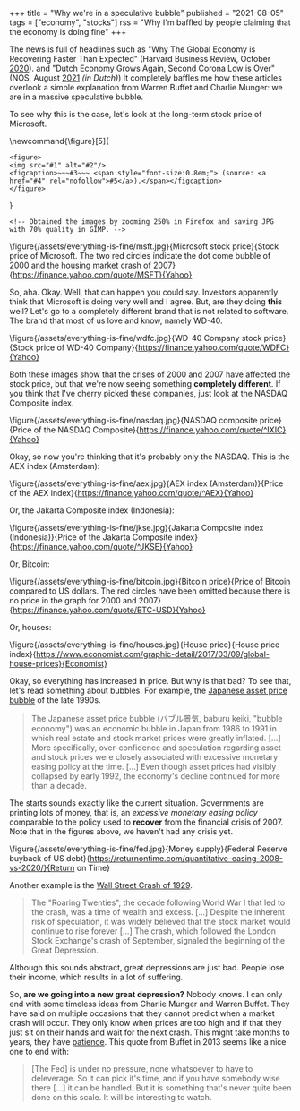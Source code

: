 +++
title = "Why we're in a speculative bubble"
published = "2021-08-05"
tags = ["economy", "stocks"]
rss = "Why I'm baffled by people claiming that the economy is doing fine"
+++

The news is full of headlines such as
"Why The Global Economy is Recovering Faster Than Expected"
(Harvard Business Review, October [2020](https://hbr.org/2020/11/why-the-global-economy-is-recovering-faster-than-expected)).
and "Dutch Economy Grows Again, Second Corona Low is Over"
(NOS, August [2021](https://nos.nl/artikel/2394161-nederlandse-economie-groeit-weer-tweede-coronadip-voorbij) _(in Dutch)_)
It completely baffles me how these articles overlook a simple explanation from Warren Buffet and Charlie Munger:
we are in a massive speculative bubble.

To see why this is the case, let's look at the long-term stock price of Microsoft.

\newcommand{\figure}[5]{
~~~
<figure>
<img src="#1" alt="#2"/>
<figcaption>~~~#3~~~ <span style="font-size:0.8em;"> (source: <a href="#4" rel="nofollow">#5</a>).</span></figcaption>
</figure>
~~~
}

~~~
<!-- Obtained the images by zooming 250% in Firefox and saving JPG with 70% quality in GIMP. -->
~~~

\figure{/assets/everything-is-fine/msft.jpg}{Microsoft stock price}{Stock price of Microsoft. The two red circles indicate the dot come bubble of 2000 and the housing market crash of 2007}{https://finance.yahoo.com/quote/MSFT}{Yahoo}

So, aha.
Okay.
Well, that can happen you could say.
Investors apparently think that Microsoft is doing very well and I agree.
But, are they doing **this** well?
Let's go to a completely different brand that is not related to software.
The brand that most of us love and know, namely WD-40.

\figure{/assets/everything-is-fine/wdfc.jpg}{WD-40 Company stock price}{Stock price of WD-40 Company}{https://finance.yahoo.com/quote/WDFC}{Yahoo}

Both these images show that the crises of 2000 and 2007 have affected the stock price, but that we're now seeing something **completely different**.
If you think that I've cherry picked these companies, just look at the NASDAQ Composite index.

\figure{/assets/everything-is-fine/nasdaq.jpg}{NASDAQ composite price}{Price of the NASDAQ Composite}{https://finance.yahoo.com/quote/^IXIC}{Yahoo}

Okay, so now you're thinking that it's probably only the NASDAQ.
This is the AEX index (Amsterdam):

\figure{/assets/everything-is-fine/aex.jpg}{AEX index (Amsterdam)}{Price of the AEX index}{https://finance.yahoo.com/quote/^AEX}{Yahoo}

Or, the Jakarta Composite index (Indonesia):

\figure{/assets/everything-is-fine/jkse.jpg}{Jakarta Composite index (Indonesia)}{Price of the Jakarta Composite index}{https://finance.yahoo.com/quote/^JKSE}{Yahoo}

Or, Bitcoin:

\figure{/assets/everything-is-fine/bitcoin.jpg}{Bitcoin price}{Price of Bitcoin compared to US dollars. The red circles have been omitted because there is no price in the graph for 2000 and 2007}{https://finance.yahoo.com/quote/BTC-USD}{Yahoo}

Or, houses:

\figure{/assets/everything-is-fine/houses.jpg}{House price}{House price index}{https://www.economist.com/graphic-detail/2017/03/09/global-house-prices}{Economist}

Okay, so everything has increased in price.
But why is that bad?
To see that, let's read something about bubbles.
For example, the [Japanese asset price bubble](https://en.wikipedia.org/wiki/Japanese_asset_price_bubble) of the late 1990s.

> The Japanese asset price bubble (バブル景気, baburu keiki, "bubble economy") was an economic bubble in Japan from 1986 to 1991 in which real estate and stock market prices were greatly inflated. [...]
> More specifically, over-confidence and speculation regarding asset and stock prices were closely associated with excessive monetary easing policy at the time.
> [...]
> Even though asset prices had visibly collapsed by early 1992, the economy's decline continued for more than a decade.

The starts sounds exactly like the current situation.
Governments are printing lots of money, that is, an _excessive monetary easing policy_ comparable to the policy used to **recover** from the financial crisis of 2007.
Note that in the figures above, we haven't had any crisis yet.

\figure{/assets/everything-is-fine/fed.jpg}{Money supply}{Federal Reserve buyback of US debt}{https://returnontime.com/quantitative-easing-2008-vs-2020/}{Return on Time}

Another example is the [Wall Street Crash of 1929](https://en.wikipedia.org/wiki/Wall_Street_Crash_of_1929).

> The "Roaring Twenties", the decade following World War I that led to the crash, was a time of wealth and excess.
> [...]
> Despite the inherent risk of speculation, it was widely believed that the stock market would continue to rise forever
> [...]
> The crash, which followed the London Stock Exchange's crash of September, signaled the beginning of the Great Depression.

Although this sounds abstract, great depressions are just bad.
People lose their income, which results in a lot of suffering.

So, **are we going into a new great depression?**
Nobody knows.
I can only end with some timeless ideas from Charlie Munger and Warren Buffet.
They have said on multiple occasions that they cannot predict when a market crash will occur.
They only know when prices are too high and if that they just sit on their hands and wait for the next crash.
This might take months to years, they have [patience](https://summarycollection.com/tao-of-charlie-munger/).
This quote from Buffet in 2013 seems like a nice one to end with:

> [The Fed] is under no pressure, none whatsoever to have to deleverage.
> So it can pick it's time, and if you have somebody wise there [...] it can be handled.
> But it is something that's never quite been done on this scale. It will be interesting to watch.
